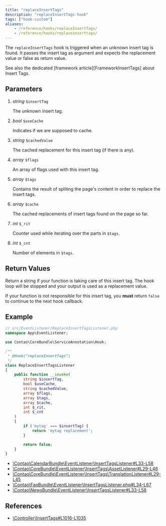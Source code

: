```yaml
---
title: "replaceInsertTags"
description: "replaceInsertTags hook"
tags: ["hook-custom"]
aliases:
    - /reference/hooks/replaceInsertTags/
    - /reference/hooks/replaceinserttags/
---
```



The `replaceInsertTags` hook is triggered when an unknown insert tag is found.
It passes the insert tag as argument and expects the replacement value or
false as return value.

See also the dedicated [framework article][FrameworkInsertTags] about Insert Tags.


## Parameters

1. *string* `$insertTag`

    The unknown insert tag.

2. *bool* `$useCache`

    Indicates if we are supposed to cache.

3. *string* `$cachedValue`

    The cached replacement for this insert tag (if there is any).

4. *array* `$flags`

    An array of flags used with this insert tag.

5. *array* `$tags`

    Contains the result of spliting the page's content in order to replace the insert tags.

6. *array* `$cache`

    The cached replacements of insert tags found on the page so far.

7. *int* `$_rit`

    Counter used while iterating over the parts in `$tags`.

8. *int* `$_cnt`

    Number of elements in `$tags`.


## Return Values

Return a string if your function is taking care of this insert tag. The hook loop
will be stopped and your output is used as a replacement value.

If your function is not responsible for this insert tag, you **must** return
`false` to continue to the next hook callback.


## Example

```php
// src/EventListener/ReplaceInsertTagsListener.php
namespace App\EventListener;

use Contao\CoreBundle\ServiceAnnotation\Hook;

/**
 * @Hook("replaceInsertTags")
 */
class ReplaceInsertTagsListener
{
    public function __invoke(
        string $insertTag,
        bool $useCache,
        string $cachedValue,
        array $flags,
        array $tags,
        array $cache,
        int $_rit,
        int $_cnt
    )
    {
        if ('mytag' === $insertTag) {
            return 'mytag replacement';
        }

        return false;
    }
}
```

* [\Contao\CalendarBundle\EventListener\InsertTagsListener#L33-L58](https://github.com/contao/contao/blob/4.7.6/calendar-bundle/src/EventListener/InsertTagsListener.php#L33-L58)
* [\Contao\CoreBundle\EventListener\InsertTags\AssetListener#L29-L46](https://github.com/contao/contao/blob/4.7.6/core-bundle/src/EventListener/InsertTags/AssetListener.php#L29-L46)
* [\Contao\CoreBundle\EventListener\InsertTags\TranslationListener#L29-L45](https://github.com/contao/contao/blob/4.7.6/core-bundle/src/EventListener/InsertTags/TranslationListener.php#L29-L45)
* [\Contao\FaqBundle\EventListener\InsertTagsListener.php#L34-L67](https://github.com/contao/contao/blob/4.7.6/faq-bundle/src/EventListener/InsertTagsListener.php#L34-L67)
* [\Contao\NewsBundle\EventListener\InsertTagsListener#L33-L58](https://github.com/contao/contao/blob/4.7.6/news-bundle/src/EventListener/InsertTagsListener.php#L33-L58)


## References

* [\Controller\InsertTags#L1016-L1035](https://github.com/contao/contao/blob/4.7.6/core-bundle/src/Resources/contao/library/Contao/InsertTags.php#L1016-L1035)
